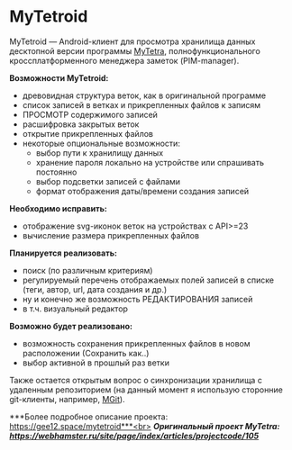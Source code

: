 # MyTetroid

MyTetroid — Android-клиент для просмотра хранилища данных десктопной версии программы [MyTetra](https://github.com/xintrea/mytetra_dev), полнофункционального кроссплатформенного менеджера заметок (PIM-manager).

**Возможности MyTetroid:**
* древовидная структура веток, как в оригинальной программе
* список записей в ветках и прикрепленных файлов к записям
* ПРОСМОТР содержимого записей
* расшифровка закрытых веток
* открытие прикрепленных файлов
* некоторые опциональные возможности:
    * выбор пути к хранилищу данных
    * хранение пароля локально на устройстве или спрашивать постоянно
    * выбор подсветки записей с файлами
    * формат отображения даты/времени создания записей

**Необходимо исправить:**
* отображение svg-иконок веток на устройствах с API>=23
* вычисление размера прикрепленных файлов

**Планируется реализовать:**
* поиск (по различным критериям)
* регулируемый перечень отображаемых полей записей в списке (теги, автор, url, дата создания и др.)
* ну и конечно же возможность РЕДАКТИРОВАНИЯ записей
* в т.ч. визуальный редактор

**Возможно будет реализовано:**
* возможность сохранения прикрепленных файлов в новом расположении (Сохранить как..)
* выбор активной в прошлый раз ветки

Также остается открытым вопрос о синхронизации хранилища с удаленным репозиторием (на данный момент я использую сторонние git-клиенты, например, [MGit](https://play.google.com/store/apps/details?id=com.manichord.mgit)).

***Более подробное описание проекта: https://gee12.space/mytetroid***<br>
***Оригинальный проект MyTetra: https://webhamster.ru/site/page/index/articles/projectcode/105***
